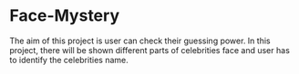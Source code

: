 # Face-Mystery
The aim of this project is user can check their guessing power. In this project, there will be shown different parts of celebrities face and user has to identify the celebrities name.
